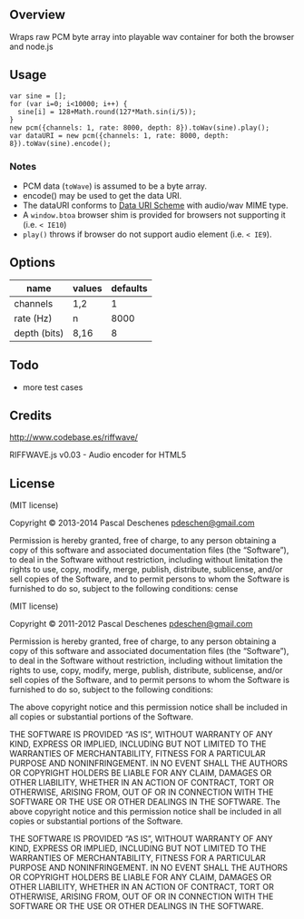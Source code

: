 
## Overview

Wraps raw PCM byte array into playable wav container for both the browser and node.js

## Usage

    var sine = [];
    for (var i=0; i<10000; i++) {
      sine[i] = 128+Math.round(127*Math.sin(i/5));
    }
    new pcm({channels: 1, rate: 8000, depth: 8}).toWav(sine).play();
    var dataURI = new pcm({channels: 1, rate: 8000, depth: 8}).toWav(sine).encode();

### Notes

* PCM data (`toWave`) is assumed to be a byte array.
* encode() may be used to get the data URI.
* The dataURI conforms to [Data URI Scheme](http://en.wikipedia.org/wiki/Data_URI_scheme) with audio/wav MIME type.
* A `window.btoa` browser shim is provided for browsers not supporting it (i.e. `< IE10`)
* `play()` throws if browser do not support audio element (i.e. `< IE9`). 

## Options

|name         | values   | defaults |
|-------------|----------|----------|
|channels     | 1,2      | 1        |
|rate (Hz)    | n        | 8000     |
|depth (bits) | 8,16     | 8        |

## Todo

* more test cases

## Credits

http://www.codebase.es/riffwave/

RIFFWAVE.js v0.03 - Audio encoder for HTML5 <audio> elements.
Copyleft 2011 by Pedro Ladaria <pedro.ladaria at Gmail dot com>


## License

(MIT license)

Copyright © 2013-2014 Pascal Deschenes pdeschen@gmail.com

Permission is hereby granted, free of charge, to any person obtaining a copy of this software and associated documentation files (the “Software”), to deal in the Software without restriction, including without limitation the rights to use, copy, modify, merge, publish, distribute, sublicense, and/or sell copies of the Software, and to permit persons to whom the Software is furnished to do so, subject to the following conditions:
cense

(MIT license)

Copyright © 2011-2012 Pascal Deschenes pdeschen@gmail.com

Permission is hereby granted, free of charge, to any person obtaining a copy of this software and associated documentation files (the “Software”), to deal in the Software without restriction, including without limitation the rights to use, copy, modify, merge, publish, distribute, sublicense, and/or sell copies of the Software, and to permit persons to whom the Software is furnished to do so, subject to the following conditions:

The above copyright notice and this permission notice shall be included in all copies or substantial portions of the Software.

THE SOFTWARE IS PROVIDED “AS IS”, WITHOUT WARRANTY OF ANY KIND, EXPRESS OR IMPLIED, INCLUDING BUT NOT LIMITED TO THE WARRANTIES OF MERCHANTABILITY, FITNESS FOR A PARTICULAR PURPOSE AND NONINFRINGEMENT. IN NO EVENT SHALL THE AUTHORS OR COPYRIGHT HOLDERS BE LIABLE FOR ANY CLAIM, DAMAGES OR OTHER LIABILITY, WHETHER IN AN ACTION OF CONTRACT, TORT OR OTHERWISE, ARISING FROM, OUT OF OR IN CONNECTION WITH THE SOFTWARE OR THE USE OR OTHER DEALINGS IN THE SOFTWARE.
The above copyright notice and this permission notice shall be included in all copies or substantial portions of the Software.

THE SOFTWARE IS PROVIDED “AS IS”, WITHOUT WARRANTY OF ANY KIND, EXPRESS OR IMPLIED, INCLUDING BUT NOT LIMITED TO THE WARRANTIES OF MERCHANTABILITY, FITNESS FOR A PARTICULAR PURPOSE AND NONINFRINGEMENT. IN NO EVENT SHALL THE AUTHORS OR COPYRIGHT HOLDERS BE LIABLE FOR ANY CLAIM, DAMAGES OR OTHER LIABILITY, WHETHER IN AN ACTION OF CONTRACT, TORT OR OTHERWISE, ARISING FROM, OUT OF OR IN CONNECTION WITH THE SOFTWARE OR THE USE OR OTHER DEALINGS IN THE SOFTWARE.
